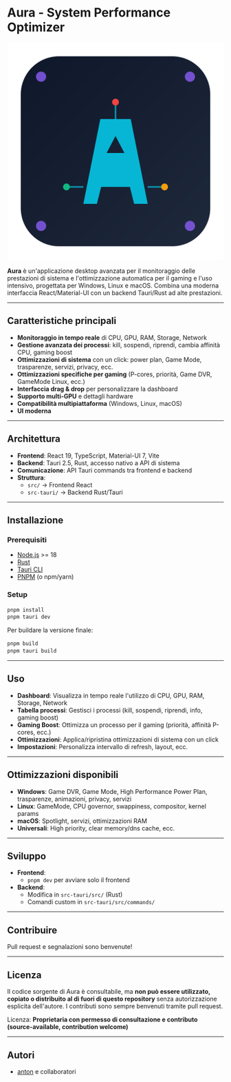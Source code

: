 # Aura - System Performance Optimizer

![Aura Logo](./src/assets/aura-icon.svg)

**Aura** è un'applicazione desktop avanzata per il monitoraggio delle prestazioni di sistema e l'ottimizzazione automatica per il gaming e l'uso intensivo, progettata per Windows, Linux e macOS. Combina una moderna interfaccia React/Material-UI con un backend Tauri/Rust ad alte prestazioni.

---

## Caratteristiche principali

- **Monitoraggio in tempo reale** di CPU, GPU, RAM, Storage, Network
- **Gestione avanzata dei processi**: kill, sospendi, riprendi, cambia affinità CPU, gaming boost
- **Ottimizzazioni di sistema** con un click: power plan, Game Mode, trasparenze, servizi, privacy, ecc.
- **Ottimizzazioni specifiche per gaming** (P-cores, priorità, Game DVR, GameMode Linux, ecc.)
- **Interfaccia drag & drop** per personalizzare la dashboard
- **Supporto multi-GPU** e dettagli hardware
- **Compatibilità multipiattaforma** (Windows, Linux, macOS)
- **UI moderna**

---

## Architettura

- **Frontend**: React 19, TypeScript, Material-UI 7, Vite
- **Backend**: Tauri 2.5, Rust, accesso nativo a API di sistema
- **Comunicazione**: API Tauri commands tra frontend e backend
- **Struttura**:
  - `src/` → Frontend React
  - `src-tauri/` → Backend Rust/Tauri

---

## Installazione

### Prerequisiti
- [Node.js](https://nodejs.org/) >= 18
- [Rust](https://www.rust-lang.org/tools/install)
- [Tauri CLI](https://tauri.app/v1/guides/getting-started/prerequisites/)
- [PNPM](https://pnpm.io/) (o npm/yarn)

### Setup
```sh
pnpm install
pnpm tauri dev
```

Per buildare la versione finale:
```sh
pnpm build
pnpm tauri build
```

---

## Uso

- **Dashboard**: Visualizza in tempo reale l'utilizzo di CPU, GPU, RAM, Storage, Network
- **Tabella processi**: Gestisci i processi (kill, sospendi, riprendi, info, gaming boost)
- **Gaming Boost**: Ottimizza un processo per il gaming (priorità, affinità P-cores, ecc.)
- **Ottimizzazioni**: Applica/ripristina ottimizzazioni di sistema con un click
- **Impostazioni**: Personalizza intervallo di refresh, layout, ecc.

---

## Ottimizzazioni disponibili
- **Windows**: Game DVR, Game Mode, High Performance Power Plan, trasparenze, animazioni, privacy, servizi
- **Linux**: GameMode, CPU governor, swappiness, compositor, kernel params
- **macOS**: Spotlight, servizi, ottimizzazioni RAM
- **Universali**: High priority, clear memory/dns cache, ecc.

---

## Sviluppo

- **Frontend**:
  - `pnpm dev` per avviare solo il frontend
- **Backend**:
  - Modifica in `src-tauri/src/` (Rust)
  - Comandi custom in `src-tauri/src/commands/`

---

## Contribuire

Pull request e segnalazioni sono benvenute!

---

## Licenza

Il codice sorgente di Aura è consultabile, ma **non può essere utilizzato, copiato o distribuito al di fuori di questo repository** senza autorizzazione esplicita dell'autore. I contributi sono sempre benvenuti tramite pull request.

Licenza: **Proprietaria con permesso di consultazione e contributo (source-available, contribution welcome)**

---

## Autori

- [anton](https://github.com/anton) e collaboratori
